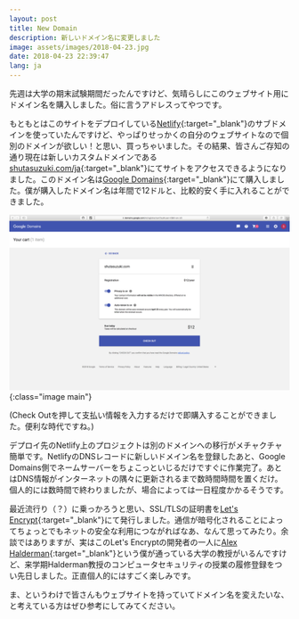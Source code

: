 ```yaml
---
layout: post
title: New Domain
description: 新しいドメイン名に変更しました
image: assets/images/2018-04-23.jpg
date: 2018-04-23 22:39:47
lang: ja
---
```


先週は大学の期末試験期間だったんですけど、気晴らしにこのウェブサイト用にドメイン名を購入しました。俗に言うアドレスってやつです。

もともとはこのサイトをデプロイしている[Netlify](https://netlify.com/){:target="_blank"}のサブドメインを使っていたんですけど、やっぱりせっかくの自分のウェブサイトなので個別のドメインが欲しい！と思い、買っちゃいました。その結果、皆さんご存知の通り現在は新しいカスタムドメインである[shutasuzuki.com/ja](https://shutasuzuki.com/ja/){:target="_blank"}にてサイトをアクセスできるようになりました。このドメイン名は[Google Domains](https://domains.google/){:target="_blank"}にて購入しました。僕が購入したドメイン名は年間で12ドルと、比較的安く手に入れることができました。

![グーグルドメインスクリーンショット](/assets/images/2018-04-23.jpg){:class="image main"}

(Check Outを押して支払い情報を入力するだけで即購入することができました。便利な時代ですね。)

デプロイ先のNetlify上のプロジェクトは別のドメインへの移行がメチャクチャ簡単です。NetlifyのDNSレコードに新しいドメイン名を登録したあと、Google Domains側でネームサーバーをちょこっといじるだけですぐに作業完了。あとはDNS情報がインターネットの隅々に更新されるまで数時間時間を置くだけ。個人的には数時間で終わりましたが、場合によっては一日程度かかるそうです。

最近流行り（？）に乗っかろうと思い、SSL/TLSの証明書を[Let's Encrypt](https://letsencrypt.org/){:target="_blank"}にて発行しました。通信が暗号化されることによってちょっとでもネットの安全な利用につながればなあ、なんて思ってみたり。余談ではありますが、実はこのLet's Encryptの開発者の一人に[Alex Halderman](https://jhalderm.com/){:target="_blank"}という僕が通っている大学の教授がいるんですけど、来学期Halderman教授のコンピュータセキュリティの授業の履修登録をつい先日しました。正直個人的にはすごく楽しみです。

ま、というわけで皆さんもウェブサイトを持っていてドメイン名を変えたいな、と考えている方はぜひ参考にしてみてください。